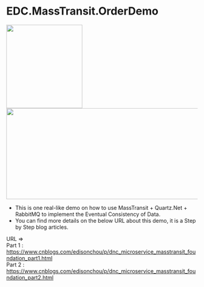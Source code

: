 # EDC.MassTransit.OrderDemo
<img src="https://images2018.cnblogs.com/blog/381412/201807/381412-20180715163123911-128494626.jpg" width=200 height=220 />
<img src="https://images2018.cnblogs.com/blog/381412/201807/381412-20180721232255253-1064401450.png" width=600 height=240 />

* This is one real-like demo on how to use MassTransit + Quartz.Net + RabbitMQ to implement the Eventual Consistency of Data.
* You can find more details on the below URL about this demo, it is a Step by Step blog articles.

URL => <br/>
Part 1 : https://www.cnblogs.com/edisonchou/p/dnc_microservice_masstransit_foundation_part1.html <br/>
Part 2 : https://www.cnblogs.com/edisonchou/p/dnc_microservice_masstransit_foundation_part2.html
